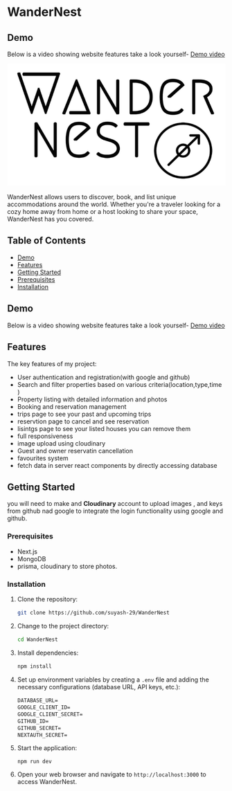 

# WanderNest

## Demo

Below is a video showing website features take a look yourself- [Demo video](https://www.youtube.com/watch?v=lJRM428MdTU)

![WanderNest Logo](./public/images/logo2.png) <!-- If you have a logo, replace the link -->

WanderNest  allows users to discover, book, and list unique accommodations around the world. Whether you're a traveler looking for a cozy home away from home or a host looking to share your space, WanderNest has you covered.

## Table of Contents

- [Demo](#demo)
- [Features](#features)
- [Getting Started](#getting-started)
- [Prerequisites](#prerequisites)
- [Installation](#installation)


## Demo

Below is a video showing website features take a look yourself- [Demo video](https://www.youtube.com/watch?v=lJRM428MdTU) <!-- Replace with a link to your demo -->

## Features

The key features of my project:

- User authentication and registration(with google and github)
- Search and filter properties based on various criteria(location,type,time )
- Property listing with detailed information and photos
- Booking and reservation management
- trips page to see your past and upcoming trips
- reservtion page to cancel and see reservation
- lisintgs page to see your listed houses you can remove them
- full responsiveness
- image upload using cloudinary
- Guest and owner reservatin cancellation
- favourites system
- fetch data in server react components by directly accessing database

## Getting Started

you will need to make and **Cloudinary** account to upload images , and keys from github nad google to integrate the login functionality using google and github. 

### Prerequisites

- Next.js
- MongoDB
- prisma, cloudinary to store photos.


### Installation

1. Clone the repository:

   ```bash
   git clone https://github.com/suyash-29/WanderNest
   ```

2. Change to the project directory:

   ```bash
   cd WanderNest
   ```

3. Install dependencies:

   ```bash
   npm install
   ```

4. Set up environment variables by creating a `.env` file and adding the necessary configurations (database URL, API keys, etc.):

   ```plaintext
   DATABASE_URL=
   GOOGLE_CLIENT_ID=
   GOOGLE_CLIENT_SECRET=
   GITHUB_ID=
   GITHUB_SECRET=
   NEXTAUTH_SECRET=
   ```

5. Start the application:

   ```bash
   npm run dev
   ```

6. Open your web browser and navigate to `http://localhost:3000` to access WanderNest.






